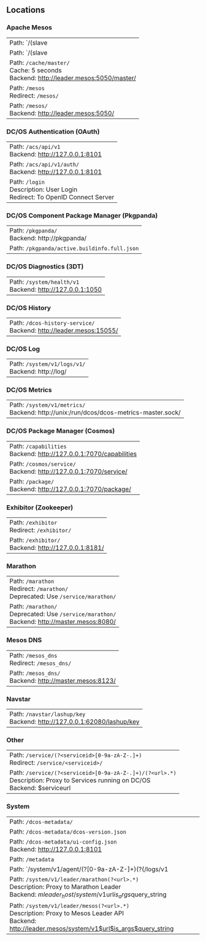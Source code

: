 ## Locations


### Apache Mesos

|   |
|---|
| Path: `/(slave|agent)/(?<agentid>[0-9a-zA-Z-]+)`<br/>Redirect: `/agent/<agentid>/` |
| Path: `/(slave|agent)/(?<agentid>[0-9a-zA-Z-]+)(?<url>.+)`<br/>Backend: $agentaddr:$agentport |
| Path: `/cache/master/`<br/>Cache: 5 seconds<br/>Backend: http://leader.mesos:5050/master/ |
| Path: `/mesos`<br/>Redirect: `/mesos/` |
| Path: `/mesos/`<br/>Backend: http://leader.mesos:5050/ |

### DC/OS Authentication (OAuth)

|   |
|---|
| Path: `/acs/api/v1`<br/>Backend: http://127.0.0.1:8101 |
| Path: `/acs/api/v1/auth/`<br/>Backend: http://127.0.0.1:8101 |
| Path: `/login`<br/>Description: User Login<br/>Redirect: To OpenID Connect Server |

### DC/OS Component Package Manager (Pkgpanda)

|   |
|---|
| Path: `/pkgpanda/`<br/>Backend: http://pkgpanda/ |
| Path: `/pkgpanda/active.buildinfo.full.json`<br/> |

### DC/OS Diagnostics (3DT)

|   |
|---|
| Path: `/system/health/v1`<br/>Backend: http://127.0.0.1:1050 |

### DC/OS History

|   |
|---|
| Path: `/dcos-history-service/`<br/>Backend: http://leader.mesos:15055/ |

### DC/OS Log

|   |
|---|
| Path: `/system/v1/logs/v1/`<br/>Backend: http://log/ |

### DC/OS Metrics

|   |
|---|
| Path: `/system/v1/metrics/`<br/>Backend: http://unix:/run/dcos/dcos-metrics-master.sock/ |

### DC/OS Package Manager (Cosmos)

|   |
|---|
| Path: `/capabilities`<br/>Backend: http://127.0.0.1:7070/capabilities |
| Path: `/cosmos/service/`<br/>Backend: http://127.0.0.1:7070/service/ |
| Path: `/package/`<br/>Backend: http://127.0.0.1:7070/package/ |

### Exhibitor (Zookeeper)

|   |
|---|
| Path: `/exhibitor`<br/>Redirect: `/exhibitor/` |
| Path: `/exhibitor/`<br/>Backend: http://127.0.0.1:8181/ |

### Marathon

|   |
|---|
| Path: `/marathon`<br/>Redirect: `/marathon/`<br/>Deprecated: Use `/service/marathon/` |
| Path: `/marathon/`<br/>Deprecated: Use `/service/marathon/`<br/>Backend: http://master.mesos:8080/ |

### Mesos DNS

|   |
|---|
| Path: `/mesos_dns`<br/>Redirect: `/mesos_dns/` |
| Path: `/mesos_dns/`<br/>Backend: http://master.mesos:8123/ |

### Navstar

|   |
|---|
| Path: `/navstar/lashup/key`<br/>Backend: http://127.0.0.1:62080/lashup/key |

### Other

|   |
|---|
| Path: `/service/(?<serviceid>[0-9a-zA-Z-.]+)`<br/>Redirect: `/service/<serviceid>/` |
| Path: `/service/(?<serviceid>[0-9a-zA-Z-.]+)/(?<url>.*)`<br/>Description: Proxy to Services running on DC/OS<br/>Backend: $serviceurl |

### System

|   |
|---|
| Path: `/dcos-metadata/`<br/> |
| Path: `/dcos-metadata/dcos-version.json`<br/> |
| Path: `/dcos-metadata/ui-config.json`<br/>Backend: http://127.0.0.1:8101 |
| Path: `/metadata`<br/> |
| Path: `/system/v1/agent/(?<agentid>[0-9a-zA-Z-]+)(?<type>(/logs/v1|/metrics/v0))(?<url>.*)`<br/>Description: Proxy to DC/OS Agent<br/>Backend: $agentaddr:61001/system/v1$type$url$is_args$query_string |
| Path: `/system/v1/leader/marathon(?<url>.*)`<br/>Description: Proxy to Marathon Leader<br/>Backend: $mleader_host/system/v1$url$is_args$query_string |
| Path: `/system/v1/leader/mesos(?<url>.*)`<br/>Description: Proxy to Mesos Leader API<br/>Backend: http://leader.mesos/system/v1$url$is_args$query_string |

